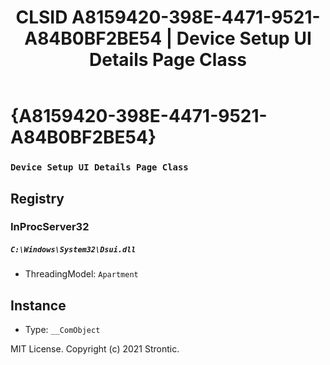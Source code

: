 ﻿---
title: "CLSID A8159420-398E-4471-9521-A84B0BF2BE54 | Device Setup UI Details Page Class"
excerpt: What is COM-Object CLSID A8159420-398E-4471-9521-A84B0BF2BE54?
---

# {A8159420-398E-4471-9521-A84B0BF2BE54}

### `Device Setup UI Details Page Class`

## Registry


### InProcServer32

##### `C:\Windows\System32\Dsui.dll`
* ThreadingModel: `Apartment`

## Instance

* Type: `__ComObject`

MIT License. Copyright (c) 2021 Strontic.


